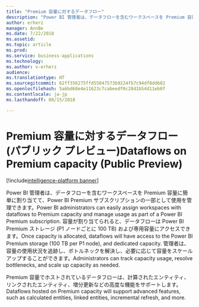 ```yaml
---
title: "Premium 容量に対するデータフロー"
description: "Power BI 管理者は、データフローを含むワークスペースを Premium 容量に簡単に割り当てて、Power BI Premium サブスクリプションの一部として使用を管理できます。"
author: erherz
manager: AnnBe
ms.date: 7/22/2018
ms.assetid: 
ms.topic: article
ms.prod: 
ms.service: business-applications
ms.technology: 
ms.author: v-erherz
audience: 
ms.translationtype: HT
ms.sourcegitcommit: 62ff356275ffd55047573b9224fb7c94df8dd602
ms.openlocfilehash: 5a6bd68e4e11623c7cabeedf0c28d1b54d11eb0f
ms.contentlocale: ja-jp
ms.lasthandoff: 08/15/2018

---
```

# <a name="dataflows-on-premium-capacity-public-preview"></a><span data-ttu-id="c177a-103">Premium 容量に対するデータフロー (パブリック プレビュー)</span><span class="sxs-lookup"><span data-stu-id="c177a-103">Dataflows on Premium capacity (Public Preview)</span></span> 

[!include[intelligence-platform banner](../../includes/intelligence-platform.md)]




<span data-ttu-id="c177a-104">Power BI 管理者は、データフローを含むワークスペースを Premium 容量に簡単に割り当てて、Power BI Premium サブスクリプションの一部として使用を管理できます。</span><span class="sxs-lookup"><span data-stu-id="c177a-104">Power BI administrators can easily assign workspaces with dataflows to Premium capacity and manage usage as part of a Power BI Premium subscription.</span></span> <span data-ttu-id="c177a-105">容量が割り当てられると、データフローは Power BI Premium ストレージ (P1 ノードごとに 100 TB) および専用容量にアクセスできます。</span><span class="sxs-lookup"><span data-stu-id="c177a-105">Once capacity is allocated, dataflows will have access to the Power BI Premium storage (100 TB per P1 node), and dedicated capacity.</span></span> <span data-ttu-id="c177a-106">管理者は、容量の使用状況を追跡し、ボトルネックを解決し、必要に応じて容量をスケールアップすることができます。</span><span class="sxs-lookup"><span data-stu-id="c177a-106">Administrators can track capacity usage, resolve bottlenecks, and scale up capacity as needed.</span></span>

<span data-ttu-id="c177a-107">Premium 容量でホストされているデータフローは、計算されたエンティティ、リンクされたエンティティ、増分更新などの高度な機能をサポートします。</span><span class="sxs-lookup"><span data-stu-id="c177a-107">Dataflows hosted on Premium capacity will support advanced features, such as calculated entities, linked entities, incremental refresh, and more.</span></span> 

